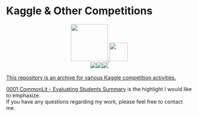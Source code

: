 # Kaggle & Other Competitions

<div align="center">
  <a href="https://www.kaggle.com/jasonheesanglee"><img src="https://www.kaggle.com/static/images/site-logo.svg" width="100" /> <img src="https://www.kaggle.com/static/images/tiers/master@192.png" width="50" /> 
</div>   
<div align="center">
  <img src="https://road-to-kaggle-grandmaster.vercel.app/api/badges/jasonheesanglee/dataset" /><img src="https://road-to-kaggle-grandmaster.vercel.app/api/badges/jasonheesanglee/notebook" /><img src="https://road-to-kaggle-grandmaster.vercel.app/api/badges/jasonheesanglee/discussion" />
</div>
    
<br>
This repository is an archive for various Kaggle competition activities.<br>

[0001 CommonLit - Evaluating Students Summary](https://github.com/jasonheesanglee/kaggle/tree/main/0001%20CommonLit) is the highlight I would like to emphasize.<br>
If you have any questions regarding my work, please feel free to contact me.<br>
